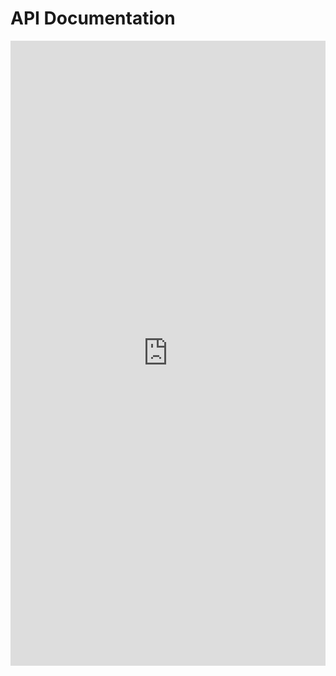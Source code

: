 
# API Documentation

<iframe 
    src="https://code2docs.ai/wiki/rongwj666/weixin-java-miniapp-demo/api-viewer.html" 
    width="100%" 
    height="1000px" 
    style="border: none; overflow: hidden;"
    title="API Documentation"
></iframe>